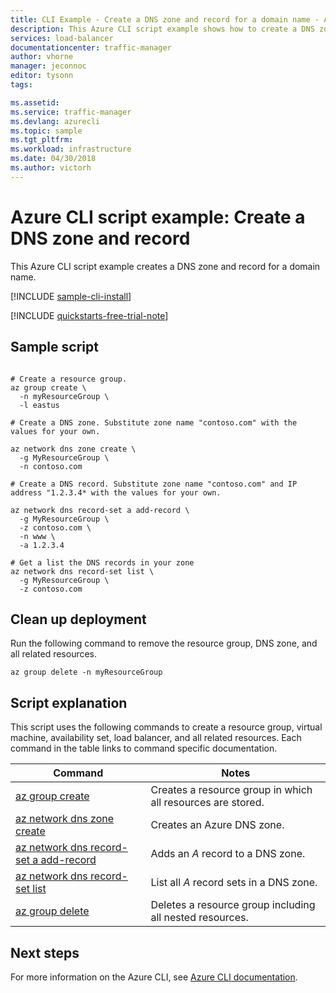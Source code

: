 ```yaml
---
title: CLI Example - Create a DNS zone and record for a domain name - Azure | Microsoft Docs
description: This Azure CLI script example shows how to create a DNS zone and record for a domain name
services: load-balancer
documentationcenter: traffic-manager
author: vhorne
manager: jeconnoc
editor: tysonn
tags: 

ms.assetid:
ms.service: traffic-manager
ms.devlang: azurecli
ms.topic: sample
ms.tgt_pltfrm: 
ms.workload: infrastructure
ms.date: 04/30/2018
ms.author: victorh
---
```


# Azure CLI script example: Create a DNS zone and record

This Azure CLI script example creates a DNS zone and record for a domain name. 

[!INCLUDE [sample-cli-install](../../../includes/sample-cli-install.md)]

[!INCLUDE [quickstarts-free-trial-note](../../../includes/quickstarts-free-trial-note.md)]

## Sample script

```azurecli-interactive

# Create a resource group.
az group create \
  -n myResourceGroup \
  -l eastus

# Create a DNS zone. Substitute zone name "contoso.com" with the values for your own.

az network dns zone create \
  -g MyResourceGroup \
  -n contoso.com

# Create a DNS record. Substitute zone name "contoso.com" and IP address "1.2.3.4* with the values for your own.

az network dns record-set a add-record \
  -g MyResourceGroup \
  -z contoso.com \
  -n www \
  -a 1.2.3.4

# Get a list the DNS records in your zone
az network dns record-set list \
  -g MyResourceGroup \ 
  -z contoso.com
```

## Clean up deployment 

Run the following command to remove the resource group, DNS zone, and all related resources.

```azurecli
az group delete -n myResourceGroup
```

## Script explanation

This script uses the following commands to create a resource group, virtual machine, availability set, load balancer, and all related resources. Each command in the table links to command specific documentation.

| Command | Notes |
|---|---|
| [az group create](/cli/azure/group#az_group_create) | Creates a resource group in which all resources are stored. |
| [az network dns zone create](/cli/azure/network/dns/zone#az-network-dns-zone-create) | Creates an Azure DNS zone. |
| [az network dns record-set a add-record](/cli/azure/network/dns/record-set#az-network-dns-record-set-a-add-record) | Adds an *A* record to a DNS zone. |
| [az network dns record-set list](/cli/azure/network/dns/record-set#az-network-dns-record-set-a-list) | List all *A* record sets in a DNS zone. |
| [az group delete](https://docs.microsoft.com/cli/azure/vm/extension#az_vm_extension_set) | Deletes a resource group including all nested resources. |

## Next steps

For more information on the Azure CLI, see [Azure CLI documentation](https://docs.microsoft.com/cli/azure).

